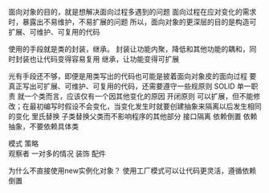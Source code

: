 面向对象的目的，就是想解决面向过程多遇到的问题
面向过程在应对变化的需求时，暴露出不易维护，不易扩展的问题
所以，面向对象的更深层的目的是构造可扩展、可维护、可复用的代码

使用的手段就是类的封装，继承。
封装让功能内聚，降低和其他功能的耦和，同时封装也让代码变得容易复用
继承，让功能变得可扩展

光有手段还不够，即便是用类写出的代码也可能是披着面向对象皮的面向过程
要真正写出可扩展、可维护、可复用的代码，还需要遵守一些规原则
SOLID
	单一职责 就一个类而言，应该仅有一个因其他变化的原因
	开闭原则 可以扩展，但不能修改；在最初编写时假设不会变化，当变化发生时就要创建抽象来隔离以后发生相同的变化
	里氏替换	子类替换父类而不影响程序的其他部分
	接口隔离
	依赖倒置 依赖抽象，不要依赖具体类

模式
	策略		
	观察者   一对多的情况
	装饰		配件
	

为什么不直接使用new实例化对象？
使用工厂模式可以让代码更灵活，遵循依赖倒置






